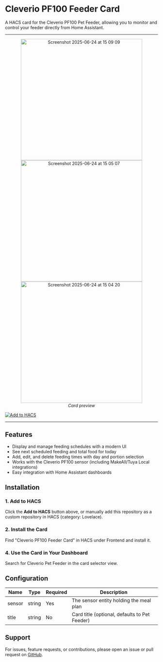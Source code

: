 # Cleverio PF100 Feeder Card

A HACS card for the Cleverio PF100 Pet Feeder, allowing you to monitor and control your feeder directly from Home Assistant.

---

<!-- Card Preview Placeholder -->
<p align="center">
  <img width="400" alt="Screenshot 2025-06-24 at 15 09 09" src="https://github.com/user-attachments/assets/e5b04377-59ed-4064-82cc-864caf07d10d" />
  <img width="400" alt="Screenshot 2025-06-24 at 15 05 07" src="https://github.com/user-attachments/assets/3cd0ef3a-62f4-4d86-a5ae-6854de67eba9" />
  <img width="400" alt="Screenshot 2025-06-24 at 15 04 20" src="https://github.com/user-attachments/assets/4a61a152-2245-41b7-bcf9-5bb0467edc87" />
  <br>
  <i>Card preview</i>
</p>





[![Add to HACS](https://my.home-assistant.io/badges/hacs_repository.svg)](https://my.home-assistant.io/redirect/hacs_repository/?owner=FredrikM97&repository=cleverio-pf100-feeder-card)

---

## Features

- Display and manage feeding schedules with a modern UI
- See next scheduled feeding and total food for today
- Add, edit, and delete feeding times with day and portion selection
- Works with the Cleverio PF100 sensor (including MakeAll/Tuya Local integrations)
- Easy integration with Home Assistant dashboards

## Installation

### 1. Add to HACS

Click the **Add to HACS** button above, or manually add this repository as a custom repository in HACS (category: Lovelace).

### 2. Install the Card

Find "Cleverio PF100 Feeder Card" in HACS under Frontend and install it.

### 4. Use the Card in Your Dashboard

Search for Cleverio Pet Feeder in the card selector view.

## Configuration

| Name    | Type   | Required | Description                                 |
|---------|--------|----------|---------------------------------------------|
| sensor  | string | Yes      | The sensor entity holding the meal plan     |
| title   | string | No       | Card title (optional, defaults to Pet Feeder)|

## Support

For issues, feature requests, or contributions, please open an issue or pull request on [GitHub](https://github.com/FredrikM97/cleverio-pf100-feeder-card).
